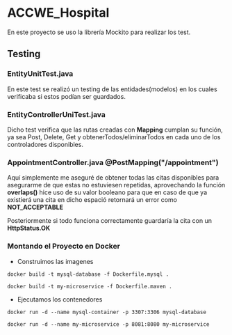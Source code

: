 #  ACCWE_Hospital

En este proyecto se uso la librería Mockito para realizar los test.

## Testing

### EntityUnitTest.java
En este test se realizó un testing de las entidades(modelos)
en los cuales verificaba si estos podían ser guardados.

### EntityControllerUniTest.java

Dicho test verifica que las rutas creadas con **Mapping** cumplan su función, ya sea Post,
Delete, Get y obtenerTodos/eliminarTodos en cada uno de los controladores disponibles.

### AppointmentController.java @PostMapping("/appointment")

Aquí simplemente me aseguré de obtener todas las citas disponibles para asegurarme
de que estas no estuviesen repetidas, aprovechando la función **overlaps()** hice
uso de su valor booleano para que en caso de que ya existierá una cita en dicho
espació retornará un error como **NOT_ACCEPTABLE**

Posteriormente si todo funciona correctamente guardaría la cita con un **HttpStatus.OK**

### Montando el Proyecto en Docker

* Construimos las imagenes

``` 
docker build -t mysql-database -f Dockerfile.mysql .
```
```
docker build -t my-microservice -f Dockerfile.maven .
```

* Ejecutamos los contenedores
```
docker run -d --name mysql-container -p 3307:3306 mysql-database
```

```
docker run -d --name my-microservice -p 8081:8080 my-microservice
```

